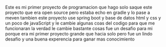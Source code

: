 Este es mi primer proyecto de programacion que hago solo saque este proyecto que era open source pero estaba echo en gradle y lo pase a meven tambien este proyecto use spring boot y base de datos html y css y un poco de javaScript y le cambie algunas coas del codigo para que me funcionaran la verdad le cambie bastante cosas fue un desafio para mi porque era mi primer proyecto grande que hacia solo pero fue un lindo desafio y una buena experencia para ganar mas conocimiento
